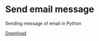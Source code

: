 # Send email message
 Sending message of email in Python

<a href="https://github.com/TalandBotirjon/Send-message-email/blob/main/desktop_version.exe" download>Download </a>
